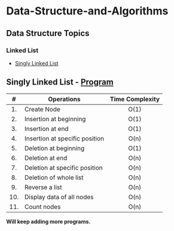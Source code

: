 # Data-Structure-and-Algorithms

## Data Structure Topics

### Linked List<br>
* [Singly Linked List](https://github.com/Akshaya-Amar/Data-Structure-and-Algorithms#singly-linked-list)

## Singly Linked List - [Program](./Linked%20List/Singly%20Linked%20List/Singly_Linked_List.c) <br>

| # | Operations | Time Complexity |
|:---:| ----- | :--------: |
|1.|Create Node|O(1)|
|2.|Insertion at beginning|O(1)|
|3.|Insertion at end|O(1)|
|4.|Insertion at specific position|O(n)|
|5.|Deletion at beginning|O(1)|
|6.|Deletion at end|O(n)|
|7.|Deletion at specific position|O(n)|
|8.|Deletion of whole list|O(n)|
|9.|Reverse a list|O(n)|
|10.|Display data of all nodes|O(n)|
|11.|Count nodes|O(n)|


**Will keep adding more programs.**
